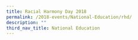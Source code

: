 ```yaml
---
title: Racial Harmony Day 2018
permalink: /2018-events/National-Education/rhd/
description: ""
third_nav_title: National Education
---
```

